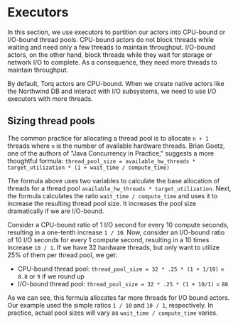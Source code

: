 # Executors

In this section, we use executors to partition our actors into CPU-bound or I/O-bound thread pools. CPU-bound actors do not block threads while waiting and need only a few threads to maintain throughput. I/O-bound actors, on the other hand, block threads while they wait for storage or network I/O to complete. As a consequence, they need more threads to maintain throughput.

By default, Torq actors are CPU-bound. When we create native actors like the Northwind DB and interact with I/O subsystems, we need to use I/O executors with more threads.

## Sizing thread pools

The common practice for allocating a thread pool is to allocate `n + 1` threads where `n` is the number of available hardware threads. Brian Goetz, one of the authors of "Java Concurrency in Practice," suggests a more thoughtful formula: `thread_pool_size = available_hw_threads * target_utilization * (1 + wait_time / compute_time)`

The formula above uses two variables to calculate the base allocation of threads for a thread pool `available_hw_threads * target_utilization`. Next, the formula calculates the ratio `wait_time / compute_time` and uses it to increase the resulting thread pool size. It increases the pool size dramatically if we are I/O-bound.

Consider a CPU-bound ratio of 1 I/O second for every 10 compute seconds, resulting in a one-tenth increase `1 / 10`. Now, consider an I/O-bound ratio of 10 I/O seconds for every 1 compute second, resulting in a 10 times increase `10 / 1`. If we have 32 hardware threads, but only want to utilize 25% of them per thread pool, we get:

- CPU-bound thread pool: `thread_pool_size = 32 * .25 * (1 + 1/10)` = `8.8` or `9` if we round up
- I/O-bound thread pool: `thread_pool_size = 32 * .25 * (1 + 10/1)` = `88`

As we can see, this formula allocates far more threads for I/O bound actors. Our example used the simple ratios `1 / 10` and `10 / 1`, respectively. In practice, actual pool sizes will vary as `wait_time / compute_time` varies.